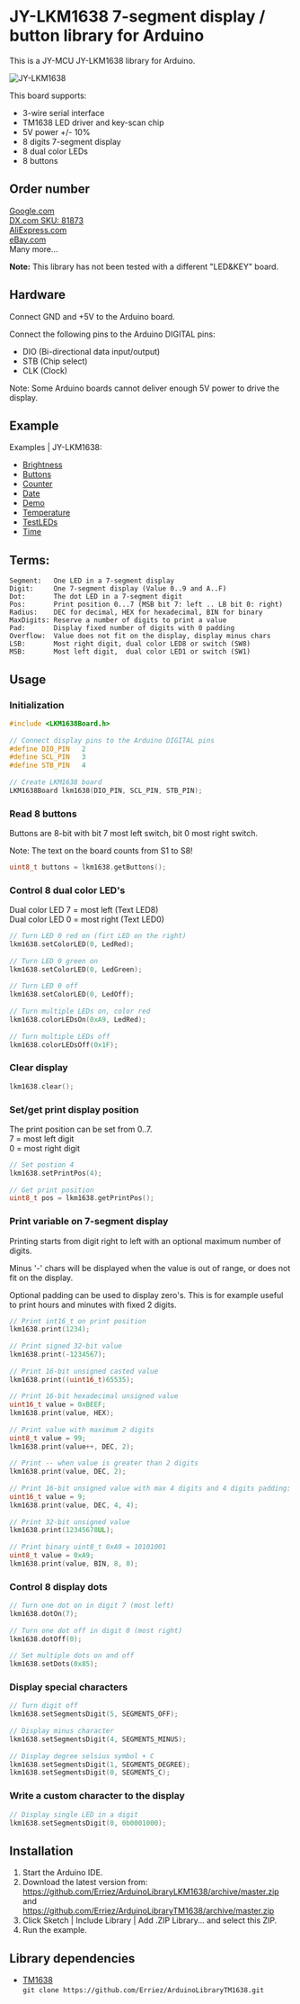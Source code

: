 # JY-LKM1638 7-segment display / button library for Arduino

This is a JY-MCU JY-LKM1638 library for Arduino. 

![JY-LKM1638](https://raw.githubusercontent.com/Erriez/ArduinoLibraryLKM1638/master/extras/LKM1638_board.jpg)

This board supports:
* 3-wire serial interface
* TM1638 LED driver and key-scan chip
* 5V power +/- 10%
* 8 digits 7-segment display
* 8 dual color LEDs 
* 8 buttons

## Order number
[Google.com](https://www.google.nl/search?q=JY-LKM1638)  
[DX.com SKU: 81873](http://www.dx.com/p/8x-digital-tube-8x-key-8x-double-color-led-module-81873#.WmR3YTco9aR)  
[AliExpress.com](https://www.aliexpress.com/item/F71A-8-Digital-Tube-8-Key-8-Double-Color-LED-Module-TM1638-Can-be-Cascaded-Replace/2034831073.html?ws_ab_test=searchweb0_0,searchweb201602_1_10065_10344_10068_10342_10343_10340_10341_10084_10083_10618_10304_10615_10307_10301_10313_10059_10534_100031_10103_441_10624_442_10623_10622_10621_10620_10142,searchweb201603_36,ppcSwitch_5&algo_expid=539835e4-fcbf-4f84-870e-c972d12374fa-36&algo_pvid=539835e4-fcbf-4f84-870e-c972d12374fa&priceBeautifyAB=2)  
[eBay.com](https://www.ebay.com/itm/8xDigital-Tube-8x-Key-8x-Double-Color-LED-Module-TM1638-For-AVR-Arduino-NEW/172744309516?epid=814196876&hash=item28385cfb0c:g:bmsAAOSw-29ZS4-c)  
Many more...

**Note:** This library has not been tested with a different "LED&KEY" board.

## Hardware

Connect GND and +5V to the Arduino board.

Connect the following pins to the Arduino DIGITAL pins:
* DIO (Bi-directional data input/output)
* STB (Chip select)
* CLK (Clock) 

Note: Some Arduino boards cannot deliver enough 5V power to drive the display.

## Example
Examples | JY-LKM1638:
* [Brightness](https://github.com/Erriez/ArduinoLibraryLKM1638/blob/master/examples/Brightness/Brightness.ino)  
* [Buttons](https://github.com/Erriez/ArduinoLibraryLKM1638/blob/master/examples/Buttons/Buttons.ino)  
* [Counter](https://github.com/Erriez/ArduinoLibraryLKM1638/blob/master/examples/Counter/Counter.ino)
* [Date](https://github.com/Erriez/ArduinoLibraryLKM1638/blob/master/examples/Date/Date.ino)
* [Demo](https://github.com/Erriez/ArduinoLibraryLKM1638/blob/master/examples/Demo/Demo.ino)  
* [Temperature](https://github.com/Erriez/ArduinoLibraryLKM1638/blob/master/examples/Temperature/Temperature.ino)
* [TestLEDs](https://github.com/Erriez/ArduinoLibraryLKM1638/blob/master/examples/TestLEDs/TestLEDs.ino)  
* [Time](https://github.com/Erriez/ArduinoLibraryLKM1638/blob/master/examples/Time/Time.ino)

## Terms:
```
Segment:   One LED in a 7-segment display
Digit:     One 7-segment display (Value 0..9 and A..F)
Dot:       The dot LED in a 7-segment digit
Pos:       Print position 0...7 (MSB bit 7: left .. LB bit 0: right)
Radius:    DEC for decimal, HEX for hexadecimal, BIN for binary
MaxDigits: Reserve a number of digits to print a value
Pad:       Display fixed number of digits with 0 padding
Overflow:  Value does not fit on the display, display minus chars
LSB:       Most right digit, dual color LED8 or switch (SW8)
MSB:       Most left digit,  dual color LED1 or switch (SW1)
```

## Usage

### Initialization
```c++
#include <LKM1638Board.h>
  
// Connect display pins to the Arduino DIGITAL pins
#define DIO_PIN   2
#define SCL_PIN   3
#define STB_PIN   4
  
// Create LKM1638 board
LKM1638Board lkm1638(DIO_PIN, SCL_PIN, STB_PIN);
```

### Read 8 buttons
Buttons are 8-bit with bit 7 most left switch, bit 0 most right switch.

Note: The text on the board counts from S1 to S8!

```c++
uint8_t buttons = lkm1638.getButtons();
```

### Control 8 dual color LED's
Dual color LED 7 = most left (Text LED8)  
Dual color LED 0 = most right (Text LED0)

```c++
// Turn LED 0 red on (firt LED on the right)
lkm1638.setColorLED(0, LedRed);  
  
// Turn LED 0 green on
lkm1638.setColorLED(0, LedGreen);
  
// Turn LED 0 off
lkm1638.setColorLED(0, LedOff);
  
// Turn multiple LEDs on, color red
lkm1638.colorLEDsOn(0xA9, LedRed);
  
// Turn multiple LEDs off
lkm1638.colorLEDsOff(0x1F);
```

### Clear display
```c++
lkm1638.clear();
```

### Set/get print display position
The print position can be set from 0..7.  
7 = most left digit  
0 = most right digit

```c++
// Set postion 4
lkm1638.setPrintPos(4);
  
// Get print position
uint8_t pos = lkm1638.getPrintPos();
```

### Print variable on 7-segment display
Printing starts from digit right to left with an optional maximum number of 
digits. 

Minus '-' chars will be displayed when the value is out of range, or
does not fit on the display.

Optional padding can be used to display zero's. This is for example useful to 
print hours and minutes with fixed 2 digits.  

```c++
// Print int16_t on print position
lkm1638.print(1234);
  
// Print signed 32-bit value
lkm1638.print(-1234567);
  
// Print 16-bit unsigned casted value
lkm1638.print((uint16_t)65535);
  
// Print 16-bit hexadecimal unsigned value
uint16_t value = 0xBEEF;
lkm1638.print(value, HEX); 
  
// Print value with maximum 2 digits
uint8_t value = 99;
lkm1638.print(value++, DEC, 2);
  
// Print -- when value is greater than 2 digits 
lkm1638.print(value, DEC, 2); 
  
// Print 16-bit unsigned value with max 4 digits and 4 digits padding: 0009 
uint16_t value = 9;
lkm1638.print(value, DEC, 4, 4);
  
// Print 32-bit unsigned value
lkm1638.print(12345678UL);
  
// Print binary uint8_t 0xA9 = 10101001
uint8_t value = 0xA9;
lkm1638.print(value, BIN, 8, 8);
```

### Control 8 display dots
```c++
// Turn one dot on in digit 7 (most left)
lkm1638.dotOn(7);
  
// Turn one dot off in digit 0 (most right)
lkm1638.dotOff(0);
  
// Set multiple dots on and off
lkm1638.setDots(0x85);
```

### Display special characters
```c++
// Turn digit off
lkm1638.setSegmentsDigit(5, SEGMENTS_OFF);
  
// Display minus character
lkm1638.setSegmentsDigit(4, SEGMENTS_MINUS);
  
// Display degree selsius symbol + C
lkm1638.setSegmentsDigit(1, SEGMENTS_DEGREE);
lkm1638.setSegmentsDigit(0, SEGMENTS_C);
```

### Write a custom character to the display
```c++
// Display single LED in a digit
lkm1638.setSegmentsDigit(0, 0b0001000);
```

## Installation
1. Start the Arduino IDE.
2. Download the latest version from:  
   https://github.com/Erriez/ArduinoLibraryLKM1638/archive/master.zip  
   and  
   https://github.com/Erriez/ArduinoLibraryTM1638/archive/master.zip
3. Click Sketch | Include Library | Add .ZIP Library... and select this ZIP.
5. Run the example.

## Library dependencies
* [TM1638](https://github.com/Erriez/ArduinoLibraryTM1638)  
```git clone https://github.com/Erriez/ArduinoLibraryTM1638.git```
